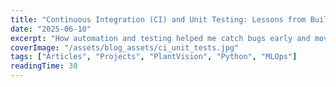 ```yaml
---
title: "Continuous Integration (CI) and Unit Testing: Lessons from Building PlantVision"
date: "2025-06-10"
excerpt: "How automation and testing helped me catch bugs early and move fast"
coverImage: "/assets/blog_assets/ci_unit_tests.jpg"
tags: ["Articles", "Projects", "PlantVision", "Python", "MLOps"]
readingTime: 30
---
```


